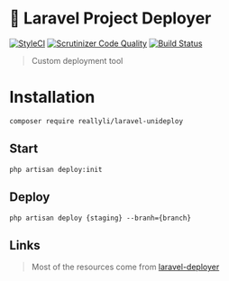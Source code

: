# 🚀 Laravel Project Deployer

[![StyleCI](https://github.styleci.io/repos/141083390/shield?branch=master)](https://github.styleci.io/repos/141083390)
[![Scrutinizer Code Quality](https://scrutinizer-ci.com/g/reallyli/laravel-unideploy/badges/quality-score.png?b=master)](https://scrutinizer-ci.com/g/reallyli/laravel-unideploy/?branch=master)
[![Build Status](https://travis-ci.org/reallyli/laravel-unideploy.svg?branch=master)](https://travis-ci.org/reallyli/laravel-unideploy)

> Custom deployment tool

# Installation

```shell
composer require reallyli/laravel-unideploy
```

## Start
```shell
php artisan deploy:init
```

## Deploy
```shell
php artisan deploy {staging} --branh={branch}
```

## Links

> Most of the resources come from [laravel-deployer](https://github.com/lorisleiva/laravel-deployer)
